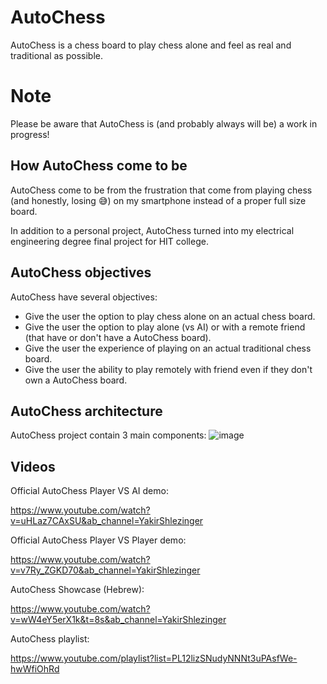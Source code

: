 # AutoChess

AutoChess is a chess board to play chess alone and feel as real and traditional as possible.

# Note
Please be aware that AutoChess is (and probably always will be) a work in progress!

## How AutoChess come to be

AutoChess come to be from the frustration that come from playing chess (and honestly, losing :sweat_smile:) on my smartphone instead of a proper full size board. 

In addition to a personal project, AutoChess turned into my electrical engineering degree final project for HIT college.

## AutoChess objectives

AutoChess have several objectives:

- Give the user the option to play chess alone on an actual chess board.
- Give the user the option to play alone (vs AI) or with a remote friend (that have or don't have a AutoChess board).
- Give the user the experience of playing on an actual traditional chess board.
- Give the user the ability to play remotely with friend even if they don't own a AutoChess board.

## AutoChess architecture

AutoChess project contain 3 main components:
![image](https://user-images.githubusercontent.com/94933763/184927019-ffdc79c8-f003-4536-b3dd-865ad1d93013.png)

## Videos

Official AutoChess Player VS AI demo:

https://www.youtube.com/watch?v=uHLaz7CAxSU&ab_channel=YakirShlezinger

Official AutoChess Player VS Player demo:

https://www.youtube.com/watch?v=v7Ry_ZGKD70&ab_channel=YakirShlezinger

AutoChess Showcase (Hebrew):

https://www.youtube.com/watch?v=wW4eY5erX1k&t=8s&ab_channel=YakirShlezinger

AutoChess playlist:

https://www.youtube.com/playlist?list=PL12lizSNudyNNNt3uPAsfWe-hwWfiOhRd
